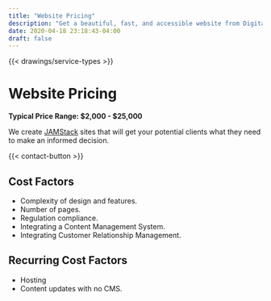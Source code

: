 ```yaml
---
title: "Website Pricing"
description: "Get a beautiful, fast, and accessible website from Digital Masterpiece."
date: 2020-04-18 23:18:43-04:00
draft: false
---
```


{{< drawings/service-types >}}

# Website Pricing

**Typical Price Range: $2,000 - $25,000**

We create [JAMStack](https://jamstack.org/) sites that will get your potential clients what they need to make an informed decision.

{{< contact-button >}}

## Cost Factors

- Complexity of design and features.
- Number of pages.
- Regulation compliance.
- Integrating a Content Management System.
- Integrating Customer Relationship Management.

## Recurring Cost Factors

- Hosting
- Content updates with no CMS.
